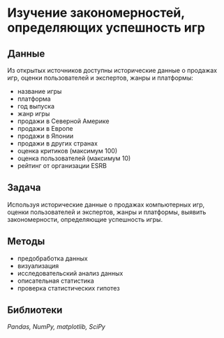 # Изучение закономерностей, определяющих успешность игр

## Данные
Из открытых источников доступны исторические данные о продажах игр, оценки пользователей и экспертов, жанры и платформы: 

- название игры
- платформа
- год выпуска
- жанр игры
- продажи в Северной Америке
- продажи в Европе
- продажи в Японии
- продажи в других странах 
- оценка критиков (максимум 100)
- оценка пользователей (максимум 10)
- рейтинг от организации ESRB 

## Задача
Используя исторические данные о продажах компьютерных игр, оценки пользователей и экспертов, жанры и платформы, выявить закономерности, определяющие успешность игры. 

## Методы
- предобработка данных
- визуализация 
- исследовательский анализ данных
- описательная статистика
- проверка статистических гипотез

## Библиотеки
_Pandas, NumPy, matplotlib, SciPy_